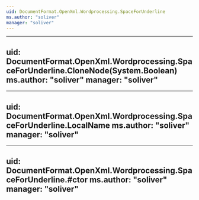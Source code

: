 ```yaml
---
uid: DocumentFormat.OpenXml.Wordprocessing.SpaceForUnderline
ms.author: "soliver"
manager: "soliver"
---
```


---
uid: DocumentFormat.OpenXml.Wordprocessing.SpaceForUnderline.CloneNode(System.Boolean)
ms.author: "soliver"
manager: "soliver"
---

---
uid: DocumentFormat.OpenXml.Wordprocessing.SpaceForUnderline.LocalName
ms.author: "soliver"
manager: "soliver"
---

---
uid: DocumentFormat.OpenXml.Wordprocessing.SpaceForUnderline.#ctor
ms.author: "soliver"
manager: "soliver"
---
